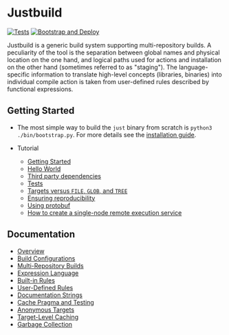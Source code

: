 # Justbuild
[![Tests](../../actions/workflows/tests.yml/badge.svg)](https://github.com/oreiche/justbuild/actions/workflows/tests.yml)
[![Bootstrap and Deploy](../../actions/workflows/deploy.yml/badge.svg)](../../releases)

Justbuild is a generic build system supporting multi-repository
builds. A peculiarity of the tool is the separation between global
names and physical location on the one hand, and logical paths
used for actions and installation on the other hand (sometimes referred to as
"staging"). The language-specific information to translate high-level
concepts (libraries, binaries) into individual compile action is
taken from user-defined rules described by functional expressions.

## Getting Started

* The most simple way to build the `just` binary from scratch
  is `python3 ./bin/bootstrap.py`. For more details see the
  [installation guide](INSTALL.md).

* Tutorial
  - [Getting Started](doc/tutorial/getting-started.org)
  - [Hello World](doc/tutorial/hello-world.org)
  - [Third party dependencies](doc/tutorial/third-party-software.org)
  - [Tests](doc/tutorial/tests.org)
  - [Targets versus `FILE`, `GLOB`, and `TREE`](doc/tutorial/target-file-glob-tree.org)
  - [Ensuring reproducibility](doc/tutorial/rebuild.org)
  - [Using protobuf](doc/tutorial/proto.org)
  - [How to create a single-node remote execution service](doc/tutorial/just-execute.org)

## Documentation

- [Overview](doc/concepts/overview.org)
- [Build Configurations](doc/concepts/configuration.org)
- [Multi-Repository Builds](doc/concepts/multi-repo.org)
- [Expression Language](doc/concepts/expressions.org)
- [Built-in Rules](doc/concepts/built-in-rules.org)
- [User-Defined Rules](doc/concepts/rules.org)
- [Documentation Strings](doc/concepts/doc-strings.org)
- [Cache Pragma and Testing](doc/concepts/cache-pragma.org)
- [Anonymous Targets](doc/concepts/anonymous-targets.org)
- [Target-Level Caching](doc/concepts/target-cache.org)
- [Garbage Collection](doc/concepts/garbage.org)
